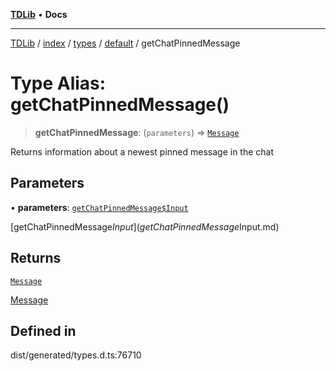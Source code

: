 [**TDLib**](../../../../../../README.md) • **Docs**

***

[TDLib](../../../../../../modules.md) / [index](../../../../../README.md) / [types](../../../README.md) / [default](../README.md) / getChatPinnedMessage

# Type Alias: getChatPinnedMessage()

> **getChatPinnedMessage**: (`parameters`) => [`Message`](Message-1.md)

Returns information about a newest pinned message in the chat

## Parameters

• **parameters**: [`getChatPinnedMessage$Input`](getChatPinnedMessage$Input.md)

[getChatPinnedMessage$Input](getChatPinnedMessage$Input.md)

## Returns

[`Message`](Message-1.md)

[Message](Message-1.md)

## Defined in

dist/generated/types.d.ts:76710
